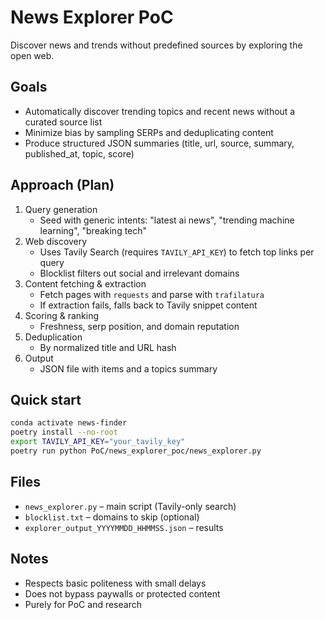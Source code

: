 # News Explorer PoC

Discover news and trends without predefined sources by exploring the open web.

## Goals

- Automatically discover trending topics and recent news without a curated source list
- Minimize bias by sampling SERPs and deduplicating content
- Produce structured JSON summaries (title, url, source, summary, published_at, topic, score)

## Approach (Plan)

1. Query generation
   - Seed with generic intents: "latest ai news", "trending machine learning", "breaking tech"
2. Web discovery
   - Uses Tavily Search (requires `TAVILY_API_KEY`) to fetch top links per query
   - Blocklist filters out social and irrelevant domains
3. Content fetching & extraction
   - Fetch pages with `requests` and parse with `trafilatura`
   - If extraction fails, falls back to Tavily snippet content
4. Scoring & ranking
   - Freshness, serp position, and domain reputation
5. Deduplication
   - By normalized title and URL hash
6. Output
   - JSON file with items and a topics summary

## Quick start

```bash
conda activate news-finder
poetry install --no-root
export TAVILY_API_KEY="your_tavily_key"
poetry run python PoC/news_explorer_poc/news_explorer.py
```

## Files

- `news_explorer.py` – main script (Tavily-only search)
- `blocklist.txt` – domains to skip (optional)
- `explorer_output_YYYYMMDD_HHMMSS.json` – results

## Notes

- Respects basic politeness with small delays
- Does not bypass paywalls or protected content
- Purely for PoC and research
